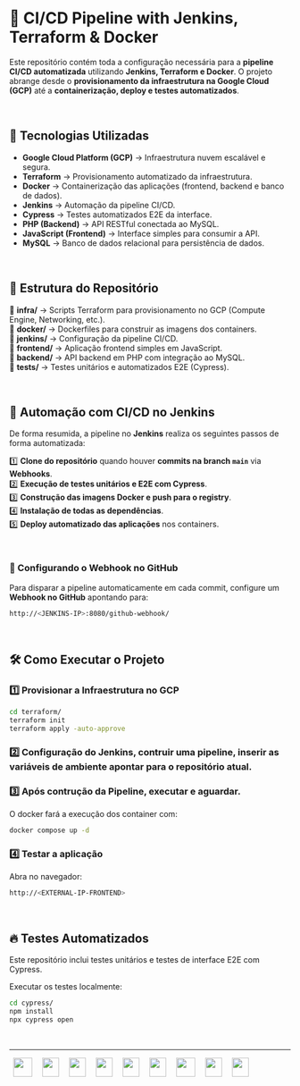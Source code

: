 # 🚀 CI/CD Pipeline with Jenkins, Terraform & Docker  

Este repositório contém toda a configuração necessária para a **pipeline CI/CD automatizada** utilizando **Jenkins, Terraform e Docker**. O projeto abrange desde o **provisionamento da infraestrutura na Google Cloud (GCP)** até a **containerização, deploy e testes automatizados**.

<br>

## 📌 Tecnologias Utilizadas  

- **Google Cloud Platform (GCP)** → Infraestrutura nuvem escalável e segura.  
- **Terraform** → Provisionamento automatizado da infraestrutura.  
- **Docker** → Containerização das aplicações (frontend, backend e banco de dados).  
- **Jenkins** → Automação da pipeline CI/CD.  
- **Cypress** → Testes automatizados E2E da interface.  
- **PHP (Backend)** → API RESTful conectada ao MySQL.  
- **JavaScript (Frontend)** → Interface simples para consumir a API.  
- **MySQL** → Banco de dados relacional para persistência de dados.  

<br>

## 📂 Estrutura do Repositório  

📁 **infra/** → Scripts Terraform para provisionamento no GCP (Compute Engine, Networking, etc.).  
📁 **docker/** → Dockerfiles para construir as imagens dos containers.  
📁 **jenkins/** → Configuração da pipeline CI/CD.  
📁 **frontend/** → Aplicação frontend simples em JavaScript.  
📁 **backend/** → API backend em PHP com integração ao MySQL.  
📁 **tests/** → Testes unitários e automatizados E2E (Cypress).  

<br>

## 🚀 Automação com CI/CD no Jenkins  

De forma resumida, a pipeline no **Jenkins** realiza os seguintes passos de forma automatizada:  

1️⃣ **Clone do repositório** quando houver **commits na branch `main`** via **Webhooks**.  
2️⃣ **Execução de testes unitários e E2E com Cypress**.  
3️⃣ **Construção das imagens Docker e push para o registry**.  
4️⃣ **Instalação de todas as dependências**.  
5️⃣ **Deploy automatizado das aplicações** nos containers.  

<br>

### 📌 Configurando o Webhook no GitHub  

Para disparar a pipeline automaticamente em cada commit, configure um **Webhook no GitHub** apontando para:  

```sh
http://<JENKINS-IP>:8080/github-webhook/
```
<br>

## 🛠️ Como Executar o Projeto  

### **1️⃣ Provisionar a Infraestrutura no GCP**
```sh
cd terraform/
terraform init
terraform apply -auto-approve
```

### 2️⃣ **Configuração do Jenkins, contruir uma pipeline, inserir as variáveis de ambiente apontar para o repositório atual**. 

### 3️⃣ **Após contrução da Pipeline, executar e aguardar**.
O docker fará a execução dos container com:
```sh
docker compose up -d
```


### 4️⃣ **Testar a aplicação**

Abra no navegador:

```sh
http://<EXTERNAL-IP-FRONTEND>
```
<br>

## 🔥 Testes Automatizados
Este repositório inclui testes unitários e testes de interface E2E com Cypress.

Executar os testes localmente:
```sh
cd cypress/
npm install
npx cypress open
```

<br>

---

<div style="display: inline_block;">
   <img height="34" width="34" hspace="7" src="https://cdn.jsdelivr.net/gh/devicons/devicon/icons/docker/docker-original.svg" />
   <img height="34" width="30" hspace="7" src="https://cdn.jsdelivr.net/gh/devicons/devicon@latest/icons/terraform/terraform-original.svg" />
   <img height="34" width="30" hspace="7" src="https://cdn.jsdelivr.net/gh/devicons/devicon@latest/icons/kubernetes/kubernetes-original.svg" />
   <img height="34" width="30" hspace="7" src="https://cdn.jsdelivr.net/gh/devicons/devicon@latest/icons/googlecloud/googlecloud-original.svg" />
   <img height="34" width="30" hspace="7" src="https://cdn.jsdelivr.net/gh/devicons/devicon@latest/icons/grafana/grafana-original.svg" />
   <img height="34" width="30" hspace="7" src="https://cdn.jsdelivr.net/gh/devicons/devicon@latest/icons/prometheus/prometheus-original.svg" />
    <img height="34" width="34" hspace="7" src="https://cdn.jsdelivr.net/gh/devicons/devicon@latest/icons/php/php-original.svg" />
    <img height="34" width="30" hspace="7" src="https://cdn.jsdelivr.net/gh/devicons/devicon@latest/icons/mysql/mysql-original.svg" />
    <img height="34" width="30" hspace="7" src="https://cdn.jsdelivr.net/gh/devicons/devicon@latest/icons/cypressio/cypressio-original.svg" />
</div>